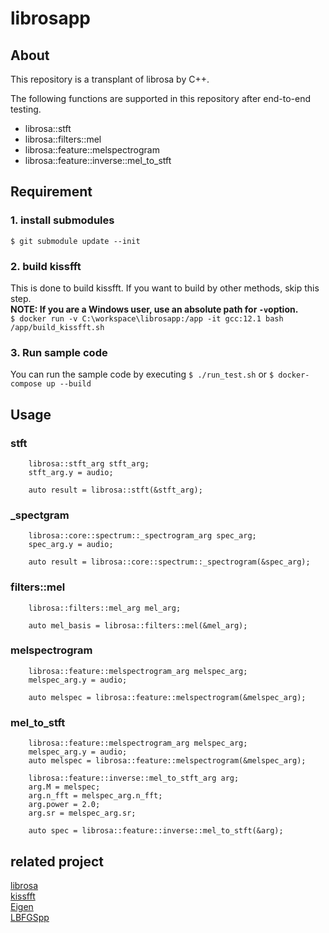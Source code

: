 # librosapp

## About
This repository is a transplant of librosa by C++.

The following functions are supported in this repository after end-to-end testing.
- librosa::stft
- librosa::filters::mel
- librosa::feature::melspectrogram
- librosa::feature::inverse::mel_to_stft


## Requirement
### 1. install submodules
`$ git submodule update --init`

### 2. build kissfft
This is done to build kissfft.  If you want to build by other methods, skip this step.  
**NOTE: If you are a Windows user, use an absolute path for `-v`option.**  
`$ docker run -v C:\workspace\librosapp:/app -it gcc:12.1 bash /app/build_kissfft.sh`

### 3. Run sample code
You can run the sample code by executing `$ ./run_test.sh` or `$ docker-compose up --build`

## Usage
### stft
```
    librosa::stft_arg stft_arg;
    stft_arg.y = audio;

    auto result = librosa::stft(&stft_arg);
```

### _spectgram
```
    librosa::core::spectrum::_spectrogram_arg spec_arg;
    spec_arg.y = audio;

    auto result = librosa::core::spectrum::_spectrogram(&spec_arg);
```

### filters::mel
```
    librosa::filters::mel_arg mel_arg;

    auto mel_basis = librosa::filters::mel(&mel_arg);
```

### melspectrogram
```
    librosa::feature::melspectrogram_arg melspec_arg;
    melspec_arg.y = audio;

    auto melspec = librosa::feature::melspectrogram(&melspec_arg);
```

### mel_to_stft
```
    librosa::feature::melspectrogram_arg melspec_arg;
    melspec_arg.y = audio;
    auto melspec = librosa::feature::melspectrogram(&melspec_arg);

    librosa::feature::inverse::mel_to_stft_arg arg;
    arg.M = melspec;
    arg.n_fft = melspec_arg.n_fft;
    arg.power = 2.0;
    arg.sr = melspec_arg.sr;

    auto spec = librosa::feature::inverse::mel_to_stft(&arg);
```

## related project
[librosa](https://github.com/librosa/librosa)  
[kissfft](https://github.com/mborgerding/kissfft)  
[Eigen](https://gitlab.com/libeigen/eigen)  
[LBFGSpp](https://github.com/yixuan/LBFGSpp)
